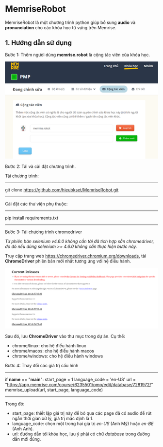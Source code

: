 # MemriseRobot

MemriseRobot là một chương trình python giúp bổ sung **audio** và **pronunciation** cho các khóa học từ vựng trên Memrise.

## 1. Hướng dẫn sử dụng

Bước 1: Thêm người dùng **memrise.robot** là cộng tác viên của khóa học. 

![them cong tac vien](./assets/cvt.png)

Bước 2: Tải và cài đặt chương trình.

Tải chương trình:
***
git clone https://github.com/hieubkset/MemriseRobot.git
***

Cài đặt các thư viện phụ thuộc:
***
pip install requirements.txt
***

Bước 3: Tải chương trình chromedriver

_Từ phiên bản selenium v4.6.0 không cần tải đã tích hợp sẵn chromedriver, do đó nếu dùng selenium >= 4.6.0 không cần thực hiện bước này._

Truy cập trang web https://chromedriver.chromium.org/downloads, tải **ChromeDriver** phiên bản mới nhất tương ứng với hệ điều hành. 

![chromedriver](./assets/chromedriver.png)

Sau đó, lưu **ChromeDriver** vào thư mục trong dự án. Cụ thể:
+ chrome/linux: cho hệ điều hành linux
+ chrome/macos: cho hệ điều hành macos
+ chrome/windows: cho hệ điều hành windows

Bước 4: Thay đổi các giá trị cấu hình
***
if __name__ == "__main__":
    start_page = 1
    language_code = 'en-US'
    url = "https://app.memrise.com/course/6235501/pmp/edit/database/7281972/"
    memrise_upload(url, start_page, language_code)
***
Trong đó:
+ start_page: thiết lập giá trị này để bỏ qua các page đã có audio để rút ngắn thời gian xử lý, giá trị mặc định là 1.
+ language_code: chọn một trong hai giá trị _en-US_ (Anh Mỹ) hoặc _en-BE_ (Anh Anh).
+ url: đường dẫn tới khóa học, lưu ý phải có chữ _database_ trong đường dẫn mới đúng.

